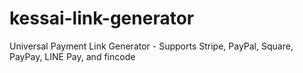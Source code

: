 # kessai-link-generator
Universal Payment Link Generator - Supports Stripe, PayPal, Square, PayPay, LINE Pay, and fincode

